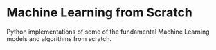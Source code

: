 # Machine Learning from Scratch

Python implementations of some of the fundamental Machine Learning models and algorithms from scratch.
